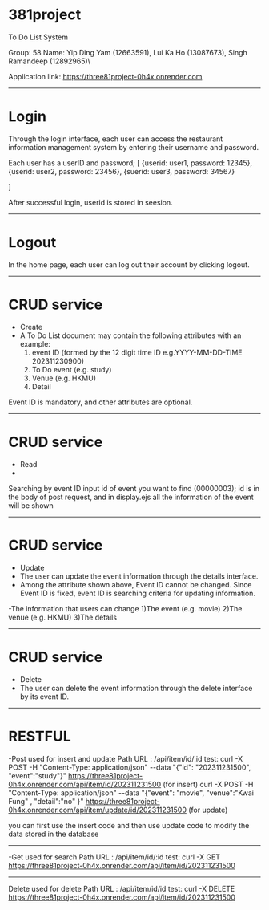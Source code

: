 # 381project
To Do List System

Group: 58
Name: Yip Ding Yam (12663591), Lui Ka Ho (13087673), Singh Ramandeep (12892965)\

Application link: https://three81project-0h4x.onrender.com
********************************************
# Login
Through the login interface, each user can access the restaurant information management system by entering their username and password.

Each user has a userID and password;
[
	{userid: user1, password: 12345},
	{userid: user2, password: 23456},
	{suerid: user3, password: 34567}

]

After successful login, userid is stored in seesion.

********************************************
# Logout
In the home page, each user can log out their account by clicking logout.

********************************************
# CRUD service
- Create
-	A To Do List document may contain the following attributes with an example: 
	1)	event ID (formed by the 12 digit time ID  e.g.YYYY-MM-DD-TIME 202311230900)
	2)	To Do event (e.g. study)
	3)	Venue (e.g. HKMU)
	4)	Detail 
	

Event ID is mandatory, and other attributes are optional.

********************************************
# CRUD service
- Read
- 
Searching by event ID
	input id of event you want to find (00000003);
	id is in the body of post request, and in display.ejs all the information of the event will be shown
********************************************
# CRUD service
- Update
-	The user can update the event information through the details interface.
-	Among the attribute shown above, Event ID cannot be changed. Since Event ID is fixed, event ID is searching criteria for updating information. 

-The information that users can change
1)The event (e.g. movie)
2)The venue (e.g. HKMU)
3)The details

********************************************
# CRUD service
- Delete
-	The user can delete the event information through the delete interface by its event ID.

********************************************
# RESTFUL

-Post
	used for insert and update
 	Path URL : /api/item/id/:id
	test:
   curl -X POST -H "Content-Type: application/json" --data "{\"id\": \"202311231500\", \"event\":\"study\"}" https://three81project-0h4x.onrender.com/api/item/id/202311231500
   (for insert)
   curl -X POST -H "Content-Type: application/json" --data "{\"event\": \"movie\", \"venue\":\"Kwai Fung\" , \"detail\":\"no\" }" https://three81project-0h4x.onrender.com/api/item/update/id/202311231500
   (for update)

   you can first use the insert code and then use update code to modify the data stored in the database

********************************************

 -Get
 	used for search 
	Path URL : /api/item/id/:id
   	test:
    curl -X GET https://three81project-0h4x.onrender.com/api/item/id/202311231500

********************************************

Delete
	used for delete
 	Path URL : /api/item/id/id 
  	test:
   curl -X DELETE https://three81project-0h4x.onrender.com/api/item/id/202311231500
